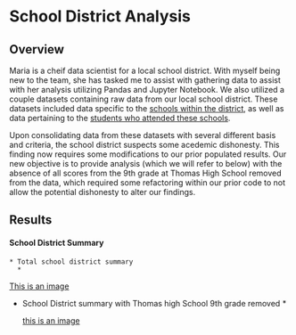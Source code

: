 # School District Analysis

## Overview
Maria is a cheif data scientist for a local school district. With myself being new to the team, she has tasked me to assist with gathering data to assist with her analysis utilizing Pandas and Jupyter Notebook. We also utilized a couple datasets containing raw data from our local school district. These datasets included data specific to the [schools within the district](https://github.com/KEGANCP/School_District_Analysis/blob/main/Resources/schools_complete.csv), as well as data pertaining to the [students who attended these schools](https://github.com/KEGANCP/School_District_Analysis/blob/main/Resources/students_complete.csv).

Upon consolidating data from these datasets with several different basis and criteria, the school district suspects some acedemic dishonesty. This finding now requires some modifications to our prior populated results. Our new objective is to provide analysis (which we will refer to below) with the absence of all scores from the 9th grade at Thomas High School removed from the data, which required some refactoring within our prior code to not allow the potential dishonesty to alter our findings.

## Results 

#### School District Summary
    * Total school district summary
      *
    
  [This is an image](https://github.com/KEGANCP/School_District_Analysis/blob/main/Resources/District_Summary_total.png)

  * School District summary with Thomas high School 9th grade removed
    *    
    
    [this is an image](https://github.com/KEGANCP/School_District_Analysis/blob/main/Resources/District_summary_w_o_THS.png)
